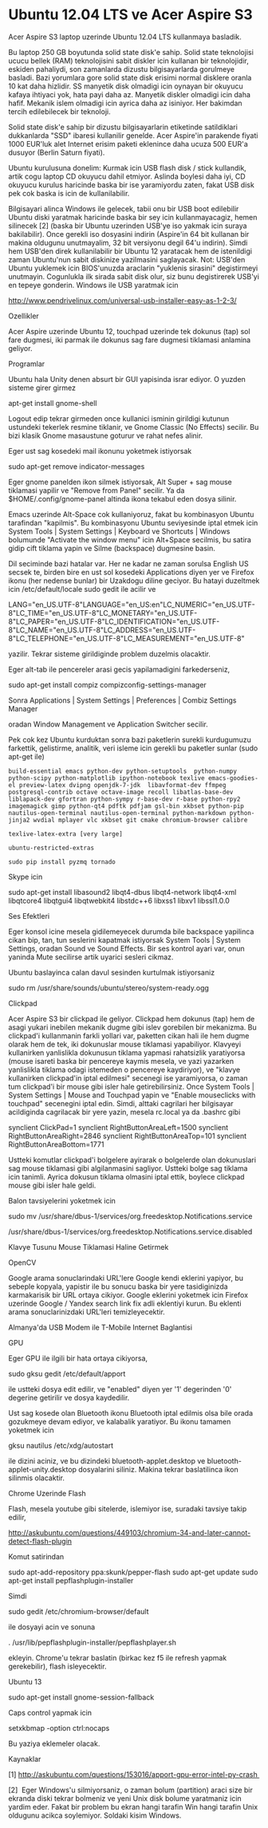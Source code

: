 # Ubuntu 12.04 LTS ve Acer Aspire S3

Acer Aspire S3 laptop uzerinde Ubuntu 12.04 LTS kullanmaya basladik.

Bu laptop 250 GB boyutunda solid state disk'e sahip. Solid state
teknolojisi ucucu bellek (RAM) teknolojisini sabit diskler icin
kullanan bir teknolojidir, eskiden pahaliydi, son zamanlarda dizustu
bilgisayarlarda gorulmeye basladi. Bazi yorumlara gore solid state
disk erisimi normal disklere oranla 10 kat daha hizlidir. SS manyetik
disk olmadigi icin oynayan bir okuyucu kafaya ihtiyaci yok, hata payi
daha az. Manyetik diskler olmadigi icin daha hafif. Mekanik islem
olmadigi icin ayrica daha az isiniyor. Her bakimdan tercih
edilebilecek bir teknoloji.

Solid state disk'e sahip bir dizustu bilgisayarlarin etiketinde
satildiklari dukkanlarda "SSD" ibaresi kullanilir genelde. Acer
Aspire'in parakende fiyati 1000 EUR'luk alet Internet erisim paketi
eklenince daha ucuza 500 EUR'a dusuyor (Berlin Saturn fiyati).

Ubuntu kurulusuna donelim: Kurmak icin USB flash disk / stick
kullandik, artik cogu laptop CD okuyucu dahil etmiyor. Aslinda boylesi
daha iyi, CD okuyucu kurulus haricinde baska bir ise yaramiyordu
zaten, fakat USB disk pek cok baska is icin de kullanilabilir.

Bilgisayari alinca Windows ile gelecek, tabii onu bir USB boot
edilebilir Ubuntu diski yaratmak haricinde baska bir sey icin
kullanmayacagiz, hemen silinecek [2] (baska bir Ubuntu uzerinden
USB'ye iso yakmak icin suraya bakilabilir). Once gerekli iso dosyasini
indirin (Aspire'in 64 bit kullanan bir makina oldugunu unutmayalim, 32
bit versiyonu degil 64'u indirin). Simdi hem USB'den direk
kullanilabilir bir Ubuntu 12 yaratacak hem de istenildigi zaman
Ubuntu'nun sabit diskinize yazilmasini saglayacak. Not: USB'den Ubuntu
yuklemek icin BIOS'unuzda araclarin "yuklenis sirasini" degistirmeyi
unutmayin. Cogunlukla ilk sirada sabit disk olur, siz bunu
degistirerek USB'yi en tepeye gonderin. Windows ile USB yaratmak icin

http://www.pendrivelinux.com/universal-usb-installer-easy-as-1-2-3/

Ozellikler

Acer Aspire uzerinde Ubuntu 12, touchpad uzerinde tek dokunus (tap)  sol fare dugmesi, iki parmak ile dokunus sag fare dugmesi tiklamasi anlamina geliyor.

Programlar

Ubuntu hala Unity denen absurt bir GUI yapisinda israr ediyor. O
yuzden sisteme girer girmez

apt-get install gnome-shell

Logout edip tekrar girmeden once kullanici isminin girildigi kutunun
ustundeki tekerlek resmine tiklanir, ve Gnome Classic (No Effects)
secilir. Bu bizi klasik Gnome masaustune goturur ve rahat nefes
alinir.

Eger ust sag kosedeki mail ikonunu yoketmek istiyorsak 

sudo apt-get remove indicator-messages

Eger gnome panelden ikon silmek istiyorsak, Alt Super + sag mouse
tiklamasi yapilir ve "Remove from Panel" secilir. Ya da
$HOME/.config/gnome-panel altinda ikona tekabul eden dosya silinir.

Emacs uzerinde Alt-Space cok kullaniyoruz, fakat bu kombinasyon Ubuntu
tarafindan "kapilmis". Bu kombinasyonu Ubuntu seviyesinde iptal etmek
icin System Tools | System Settings | Keyboard ve Shortcuts | Windows
bolumunde "Activate the window menu" icin Alt+Space secilmis, bu
satira gidip cift tiklama yapin ve Silme (backspace) dugmesine basin.

Dil seciminde bazi hatalar var. Her ne kadar ne zaman sorulsa English
US secsek te, birden bire en ust sol kosedeki Applications diyen yer
ve Firefox ikonu (her nedense bunlar) bir Uzakdogu diline geciyor. Bu
hatayi duzeltmek icin /etc/default/locale sudo gedit ile acilir ve

LANG="en_US.UTF-8"LANGUAGE="en_US:en"LC_NUMERIC="en_US.UTF-8"LC_TIME="en_US.UTF-8"LC_MONETARY="en_US.UTF-8"LC_PAPER="en_US.UTF-8"LC_IDENTIFICATION="en_US.UTF-8"LC_NAME="en_US.UTF-8"LC_ADDRESS="en_US.UTF-8"LC_TELEPHONE="en_US.UTF-8"LC_MEASUREMENT="en_US.UTF-8"

yazilir. Tekrar sisteme girildiginde problem duzelmis olacaktir.

Eger alt-tab ile pencereler arasi gecis yapilamadigini farkederseniz,  

sudo apt-get install compiz compizconfig-settings-manager

Sonra Applications | System Settings | Preferences | Combiz Settings Manager

oradan Window Management ve Application Switcher secilir.

Pek cok kez Ubuntu kurduktan sonra bazi paketlerin surekli kurdugumuzu farkettik, gelistirme, analitik, veri isleme icin gerekli bu paketler sunlar (sudo apt-get ile)

```
build-essential emacs python-dev python-setuptools  python-numpy python-scipy python-matplotlib ipython-notebook texlive emacs-goodies-el preview-latex dvipng openjdk-7-jdk  libavformat-dev ffmpeg postgresql-contrib octave octave-image recoll libatlas-base-dev liblapack-dev gfortran python-sympy r-base-dev r-base python-rpy2 imagemagick gimp python-qt4 pdftk pdfjam gsl-bin xkbset python-pip nautilus-open-terminal nautilus-open-terminal python-markdown python-jinja2 wvdial mplayer vlc xkbset git cmake chromium-browser calibre

texlive-latex-extra [very large]

ubuntu-restricted-extras 

sudo pip install pyzmq tornado 
```

Skype icin

sudo apt-get install libasound2 libqt4-dbus libqt4-network libqt4-xml libqtcore4 libqtgui4 libqtwebkit4 libstdc++6 libxss1 libxv1 libssl1.0.0 

Ses Efektleri

Eger konsol icine mesela gidilemeyecek durumda bile backspace
yapilinca cikan bip, tan, tun seslerini kapatmak istiyorsak System
Tools | System Settings, oradan Sound ve Sound Effects. Bir ses
kontrol ayari var, onun yaninda Mute secilirse artik uyarici sesleri
cikmaz.

Ubuntu baslayinca calan davul sesinden kurtulmak istiyorsaniz

sudo rm /usr/share/sounds/ubuntu/stereo/system-ready.ogg

Clickpad

Acer Aspire S3 bir clickpad ile geliyor. Clickpad hem dokunus (tap)
hem de asagi yukari inebilen mekanik dugme gibi islev gorebilen bir
mekanizma. Bu clickpad'i kullanmanin farkli yollari var, paketten
cikan hali ile hem dugme olarak hem de tek, iki dokunuslar mouse
tiklamasi yapabiliyor. Klavyeyi kullanirken yanlislikla dokunusun
tiklama yapmasi rahatsizlik yaratiyorsa (mouse isareti baska bir
pencereye kaymis mesela, ve yazi yazarken yanlislikla tiklama odagi
istemeden o pencereye kaydiriyor), ve "klavye kullanirken clickpad'in
iptal edilmesi" secenegi ise yaramiyorsa, o zaman tum clickpad'i bir
mouse gibi isler hale getirebilirsiniz. Once System Tools | System
Settings | Mouse and Touchpad yapin ve "Enable mouseclicks with
touchpad" secenegini iptal edin. Simdi, alttaki cagrilari her
bilgisayar acildiginda cagrilacak bir yere yazin, mesela rc.local ya
da .bashrc gibi

synclient ClickPad=1
synclient RightButtonAreaLeft=1500
synclient RightButtonAreaRight=2846
synclient RightButtonAreaTop=101
synclient RightButtonAreaBottom=1771

Ustteki komutlar clickpad'i bolgelere ayirarak o bolgelerde olan
dokunuslari sag mouse tiklamasi gibi algilanmasini sagliyor. Ustteki
bolge sag tiklama icin tanimli. Ayrica dokusun tiklama olmasini iptal
ettik, boylece clickpad mouse gibi isler hale geldi.

Balon tavsiyelerini yoketmek icin

sudo mv /usr/share/dbus-1/services/org.freedesktop.Notifications.service
 
/usr/share/dbus-1/services/org.freedesktop.Notifications.service.disabled 

Klavye Tusunu Mouse Tiklamasi Haline Getirmek

OpenCV

Google arama sonuclarindaki URL'lere Google kendi eklerini yapiyor, bu sebeple kopyala, yapistir ile bu sonucu baska bir yere tasidiginizda karmakarisik bir URL ortaya cikiyor. Google eklerini yoketmek icin Firefox uzerinde Google / Yandex search link fix adli eklentiyi kurun. Bu eklenti arama sonuclarinizdaki URL'leri temizleyecektir.

Almanya'da USB Modem ile T-Mobile Internet Baglantisi

GPU

Eger GPU ile ilgili bir hata ortaya cikiyorsa,

sudo gksu gedit /etc/default/apport

ile ustteki dosya edit edilir, ve "enabled" diyen yer '1' degerinden '0' degerine getirilir ve dosya kaydedilir. 

Ust sag kosede olan Bluetooth ikonu Bluetooth iptal edilmis olsa bile orada gozukmeye devam ediyor, ve kalabalik yaratiyor. Bu ikonu tamamen yoketmek icin

gksu nautilus /etc/xdg/autostart 

ile dizini aciniz, ve bu dizindeki bluetooth-applet.desktop ve bluetooth-applet-unity.desktop dosyalarini siliniz. Makina tekrar baslatilinca ikon silinmis olacaktir.

Chrome Uzerinde Flash

Flash, mesela youtube gibi sitelerde, islemiyor ise, suradaki tavsiye takip edilir,

http://askubuntu.com/questions/449103/chromium-34-and-later-cannot-detect-flash-plugin

Komut satirindan

sudo apt-add-repository ppa:skunk/pepper-flash
sudo apt-get update
sudo apt-get install pepflashplugin-installer

Simdi

sudo gedit /etc/chromium-browser/default

ile dosyayi acin ve sonuna

. /usr/lib/pepflashplugin-installer/pepflashplayer.sh

ekleyin. Chrome'u tekrar baslatin (birkac kez f5 ile refresh yapmak gerekebilir), flash isleyecektir.

Ubuntu 13

sudo apt-get install gnome-session-fallback 

Caps control yapmak icin

setxkbmap -option ctrl:nocaps

Bu yaziya eklemeler olacak.

Kaynaklar

[1] http://askubuntu.com/questions/153016/apport-gpu-error-intel-py-crash 

[2]  Eger Windows'u silmiyorsaniz, o zaman bolum (partition) araci size bir ekranda diski tekrar bolmeniz ve yeni Unix disk bolume yaratmaniz icin yardim eder. Fakat bir problem bu ekran hangi tarafin Win hangi tarafin Unix oldugunu acikca soylemiyor. Soldaki kisim Windows. 






